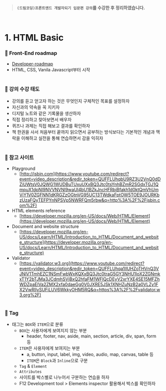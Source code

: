 >**`(드림코딩)프론트엔드 개발자되기 입문편 강의`를 수강한 후 정리하였습니다.**

</br>

# 1. HTML Basic
### 📌 Front-End roadmap

* [Developer-roadmap](https://github.com/kamranahmedse/developer-roadmap)
* HTML, CSS, Vanila Javascript부터 시작
  <br/><br/>

### 📌 강의 수강 태도

- 강의를 듣고 얻고자 하는 것은 무엇인지 구체적인 목표를 설정하자
- 자신과의 약속을 꼭 지키자
- 디지털 노트와 같은 기록물을 생산하자
- 직접 정리하고 찾아보면서 배우자
- 퀴즈나 과제는 직접 해보고 결과를 확인하자
- 책 한권을 사서 처음부터 끝까지 읽으면서 공부하는 방식보다는 기본적인 개념과 맥락을 이해하고 실전을 통해 연습하면서 감을 익히자
  <br/><br/>

### 📌 참고 사이트

- Playground 
  - [http://jsbin.com](https://www.youtube.com/redirect?event=video_description&redir_token=QUFFLUhqbU9RZ3U2VnQ0dDZiUWtsV0JQWG1WUDBuTUxuUXxBQ3Jtc0tsYnhBZmR2SGdxTGJ1QmpuX1dpNl9NVVNVNl9waUl4bU1BZkJncHFRbjBfakh1d0ktQmVhUmViY1V0ZGFNN1dKRGZzOGtnVG95UC13TWdkaFptOW5TOE9JOURKbzUzaFQyTEFPYnNPSVp5NWRFQm5rbw&q=http%3A%2F%2Fjsbin.com%2F)
- HTML elements reference
  - [https://developer.mozilla.org/en-US/docs/Web/HTML/Element](https://developer.mozilla.org/en-US/docs/Web/HTML/Element)
- Document and website structure
  - [https://developer.mozilla.org/en-US/docs/Learn/HTML/Introduction_to_HTML/Document_and_website_structure](https://developer.mozilla.org/en-US/docs/Learn/HTML/Introduction_to_HTML/Document_and_website_structure)
- Validator
  - [https://validator.w3.org](https://www.youtube.com/redirect?event=video_description&redir_token=QUFFLUhqa1lIUHZoTHVnQ3VJNlV1TmhEZC1NSmFwbWxKQXxBQ3Jtc0traG5GY3NHU1loX2ZGNmkxT1Y2bTJMa3JCdmhSVjBxQ2hfaFM1WFlQcDEyV2xrYXE4SE15MFZhWDZpaElVa2ZMX2xfa0daeGg0V0JXRE5JSk1XNHZuNzB2a0VLZy1FX2VwRlIySUFiLUV6WkkyOHM5RQ&q=https%3A%2F%2Fvalidator.w3.org%2F)
  <br/><br/>

### 📌 Tag 
- 태그는 `BOX`와 `ITEM`으로 분류
  - `BOX`는 사용자에게 보여지지 않는 부분
    - header, footer, nav, aside, main, section, article, div, span, form 등
  - `ITEM`은 사용자에게 보여지는 부분
    - a, button, input, label, img, video, audio, map, canvas, table 등
    - `ITEM`은 `Block`과 `Inline`으로 구분    
  - `Tag` & `Element`
  - `Attributes`
  - 사이트를 박스별로 나누어서 구분하는 연습을 하자
  - F12 Development tool  > Elements inspector 활용해서 박스를 확인하자
